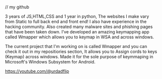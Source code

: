 // my github

3 years of JS,HTML,CSS and 1 year in python, The websites I make vary from Static to full back end and front end! I also have experience in the hacking community. Also created many malware sites and phishing pages that have been taken down. I've developed an amazing keymapping app called Wmapper which allows you to keymap in WSA and across windows.

The current project that I'm working on is called Wmapper and you can check it out in my repositiories section, It allows you to Assign cords to keys (Keymap) across windows. Made it for the sole purpose of keymmaping in Microsoft's Windows Subsystem for Android.

https://youtube.com/@urdadflip

<!--
**akbartaimurr/akbartaimurr** is a ✨ _special_ ✨ repository because its `README.md` (this file) appears on your GitHub profile.

Here are some ideas to get you started:

- 🔭 I’m currently working on ...
- 🌱 I’m currently learning ...
- 👯 I’m looking to collaborate on ...
- 🤔 I’m looking for help with ...
- 💬 Ask me about ...
- 📫 How to reach me: ...
- 😄 Pronouns: ...
- ⚡ Fun fact: ...
-->
